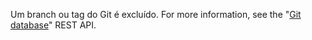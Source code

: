 Um branch ou tag do Git é excluído. For more information, see the "[Git database](/rest/reference/git#delete-a-reference)" REST API.
